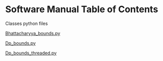 # Software Manual  Table of Contents

Classes python files

[Bhattacharyya_bounds.py](https://github.com/rj-may/MS_Research/edit/master/Docs/Bhattacharyya.md)

[Dp_bounds.py](https://github.com/rj-may/MS_Research/blob/master/Docs/dp_bounds.md)

[Dp_bounds_threaded.py](https://github.com/rj-may/MS_Research/blob/master/Docs/dp_bounds.md#threaded-example)
